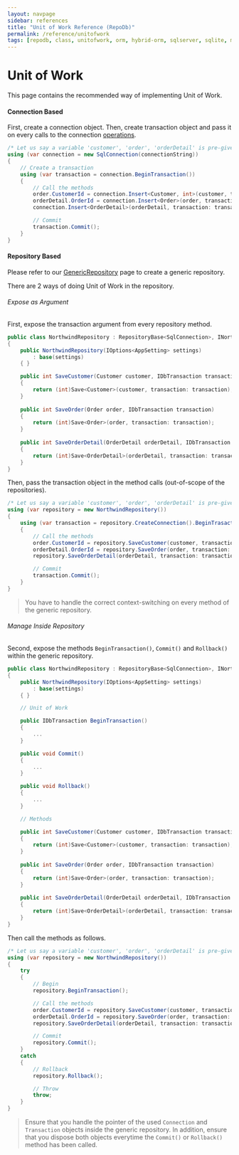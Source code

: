 ```yaml
---
layout: navpage
sidebar: references
title: "Unit of Work Reference (RepoDb)"
permalink: /reference/unitofwork
tags: [repodb, class, unitofwork, orm, hybrid-orm, sqlserver, sqlite, mysql, postgresql]
---
```


# Unit of Work

This page contains the recommended way of implementing Unit of Work.

#### Connection Based

First, create a connection object. Then, create transaction object and pass it on every calls to the connection [operations](/docs#fluent-methods).

```csharp
/* Let us say a variable 'customer', 'order', 'orderDetail' is pre-given */
using (var connection = new SqlConnection(connectionString))
{
    // Create a transaction
    using (var transaction = connection.BeginTransaction())
    {
        // Call the methods
        order.CustomerId = connection.Insert<Customer, int>(customer, transaction: transaction);
        orderDetail.OrderId = connection.Insert<Order>(order, transaction: transaction);
        connection.Insert<OrderDetail>(orderDetail, transaction: transaction);

        // Commit
        transaction.Commit();
    }
}
```

#### Repository Based

Please refer to our [GenericRepository](/reference/genericrepository) page to create a generic repository.

There are 2 ways of doing Unit of Work in the repository.

###### Expose as Argument

First, expose the transaction argument from every repository method.

```csharp
public class NorthwindRepository : RepositoryBase<SqlConnection>, INorthwindRepository
{
    public NorthwindRepository(IOptions<AppSetting> settings)
        : base(settings)
    { }

    public int SaveCustomer(Customer customer, IDbTransaction transaction)
    {
        return (int)Save<Customer>(customer, transaction: transaction);
    }
    
    public int SaveOrder(Order order, IDbTransaction transaction)
    {
        return (int)Save<Order>(order, transaction: transaction);
    }
    
    public int SaveOrderDetail(OrderDetail orderDetail, IDbTransaction transaction)
    {
        return (int)Save<OrderDetail>(orderDetail, transaction: transaction);
    }
}
```

Then, pass the transaction object in the method calls (out-of-scope of the repositories).

```csharp
/* Let us say a variable 'customer', 'order', 'orderDetail' is pre-given */
using (var repository = new NorthwindRepository())
{
    using (var transaction = repository.CreateConnection().BeginTrasaction())
    {
        // Call the methods
        order.CustomerId = repository.SaveCustomer(customer, transaction: transaction);
        orderDetail.OrderId = repository.SaveOrder(order, transaction: transaction);
        repository.SaveOrderDetail(orderDetail, transaction: transaction);

        // Commit
        transaction.Commit();
    }
}
```

> You have to handle the correct context-switching on every method of the generic repository.

###### Manage Inside Repository

Second, expose the methods `BeginTransaction()`, `Commit()` and `Rollback()` within the generic repository.

```csharp
public class NorthwindRepository : RepositoryBase<SqlConnection>, INorthwindRepository
{
    public NorthwindRepository(IOptions<AppSetting> settings)
        : base(settings)
    { }

    // Unit of Work

    public IDbTransaction BeginTransaction()
    {
        ...
    }

    public void Commit()
    {
        ...
    }

    public void Rollback()
    {
        ...
    }

    // Methods

    public int SaveCustomer(Customer customer, IDbTransaction transaction)
    {
        return (int)Save<Customer>(customer, transaction: transaction);
    }
    
    public int SaveOrder(Order order, IDbTransaction transaction)
    {
        return (int)Save<Order>(order, transaction: transaction);
    }
    
    public int SaveOrderDetail(OrderDetail orderDetail, IDbTransaction transaction)
    {
        return (int)Save<OrderDetail>(orderDetail, transaction: transaction);
    }
}
```

Then call the methods as follows.

```csharp
/* Let us say a variable 'customer', 'order', 'orderDetail' is pre-given */
using (var repository = new NorthwindRepository())
{
    try
    {
        // Begin
        repository.BeginTransaction();

        // Call the methods
        order.CustomerId = repository.SaveCustomer(customer, transaction: transaction);
        orderDetail.OrderId = repository.SaveOrder(order, transaction: transaction);
        repository.SaveOrderDetail(orderDetail, transaction: transaction);

        // Commit
        repository.Commit();
    }
    catch
    {
        // Rollback
        repository.Rollback();

        // Throw
        throw;
    }
}
```

> Ensure that you handle the pointer of the used `Connection` and `Transaction` objects inside the generic repository. In addition, ensure that you dispose both objects everytime the `Commit()` or `Rollback()` method has been called.

